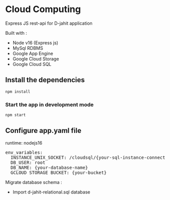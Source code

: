 # Cloud Computing
Express JS rest-api for D-jahit application

Built with :
* Node v16 (Express js)
* MySql RDBMS
* Google App Engine
* Google Cloud Storage
* Google Cloud SQL

## Install the dependencies
```bash
npm install
```

### Start the app in development mode
```bash
npm start
```

## Configure app.yaml file
runtime: nodejs16

<pre>
env_variables:
  INSTANCE_UNIX_SOCKET: /cloudsql/{your-sql-instance-connection-name}
  DB_USER: root
  DB_NAME: {your-database-name}
  GCLOUD_STORAGE_BUCKET: {your-bucket}
</pre>

Migrate database schema :
* Import d-jahit-relational.sql database

